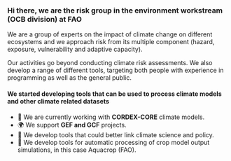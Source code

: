 ### Hi there, we are the risk group in the environment workstream (OCB division) at FAO 

We are a group of experts on the impact of climate change on different ecosystems and we approach risk from its multiple component (hazard, exposure, vulnerability and adaptive capacity).   

Our activities go beyond conducting climate risk assessments. We also develop a range of different tools, targeting both people with experience in programming as well as the general public.
  
#### We started developing tools that can be used to process climate models and other climate related datasets

- 🏢 We are currently working with **CORDEX-CORE** climate models.
- 🌍 We support **GEF and GCF** projects.
- 🌱 We develop tools that could better link climate science and policy.  
- 🌱 We develop tools for automatic processing of crop model output simulations, in this case Aquacrop (FAO).

